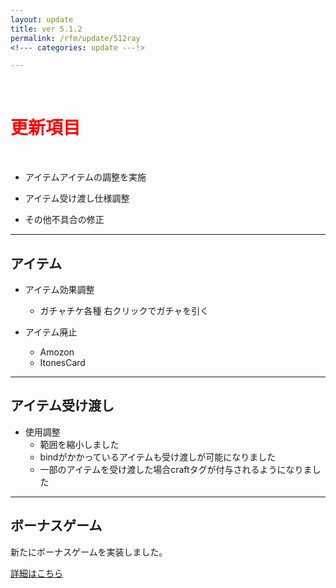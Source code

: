 ```yaml
---
layout: update
title: ver 5.1.2
permalink: /rfm/update/512ray 
<!--- categories: update ---!>

---
```



<br>
<h1 id="1"><font color="red">更新項目</font></h1><br>


+ <span class="green-badge">アイテム</span>アイテムの調整を実施      

+ <span class="green-badge">アイテム受け渡し</span>仕様調整        


+ <span class="blue-badge">その他</span>不具合の修正  



----------------------------------------------------  
## アイテム                

+ アイテム効果調整  
  + ガチャチケ各種 右クリックでガチャを引く  

+ アイテム廃止  
  + Amozon  
  + ItonesCard 
 


----------------------------------------------------  
## アイテム受け渡し                

+ 使用調整  
  + 範囲を縮小しました   
  + bindがかかっているアイテムも受け渡しが可能になりました  
  + 一部のアイテムを受け渡した場合craftタグが付与されるようになりました  



----------------------------------------------------  
## ボーナスゲーム              

新たにボーナスゲームを実装しました。   

[詳細はこちら](https://web.njj12.net/rfm/bonusgame) <br>
  
  

